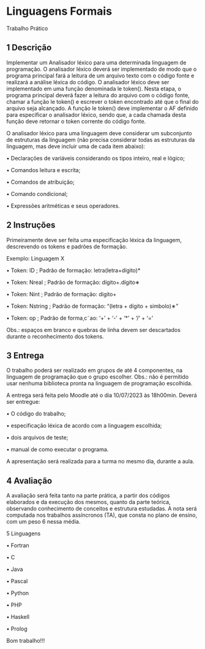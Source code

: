 # Linguagens Formais

Trabalho Prático

## 1 Descrição

Implementar um Analisador léxico para uma determinada linguagem de programação. O analisador léxico deverá ser implementado de modo que o programa principal fará a leitura de um arquivo texto com o código fonte e realizará a análise léxica do código.
O analisador léxico deve ser implementado em uma função denominada le token(). Nesta etapa, o
programa principal deverá fazer a leitura do arquivo com o código fonte, chamar a função le token()
e escrever o token encontrado até que o final do arquivo seja alcançado. A função le token() deve
implementar o AF definido para especificar o analisador léxico, sendo que, a cada chamada desta
função deve retornar o token corrente do código fonte.

O analisador léxico para uma linguagem deve considerar um subconjunto de estruturas da linguagem (não precisa considerar todas as estruturas da linguagem, mas deve incluir uma de cada item
abaixo):

• Declarações de variáveis considerando os tipos inteiro, real e lógico;

• Comandos leitura e escrita;

• Comandos de atribuição;

• Comando condicional;

• Expressões aritméticas e seus operadores.

## 2 Instruções

Primeiramente deve ser feita uma especificação léxica da linguagem, descrevendo os tokens e padrões
de formação.

Exemplo: Linguagem X

• Token: ID ; Padrão de formação: letra(letra+dígito)*

• Token: Nreal ; Padrão de formação: dígito+.dígito∗

• Token: Nint ; Padrão de formação: dígito+

• Token: Nstring ; Padrão de formação: “(letra + dígito + simbolo)∗”

• Token: op ; Padrão de forma¸c˜ao: ‘+’ + ‘-’ + ‘*’ + ‘/’ + ‘=’

Obs.: espaços em branco e quebras de linha devem ser descartados durante o reconhecimento dos
tokens.

## 3 Entrega

O trabalho poderá ser realizado em grupos de até 4 componentes, na linguagem de programação que o
grupo escolher. Obs.: não é permitido usar nenhuma biblioteca pronta na linguagem de programação
escolhida.

A entrega será feita pelo Moodle até o dia 10/07/2023 às 18h00min. Deverá ser entregue:

• O código do trabalho;

• especificação léxica de acordo com a linguagem escolhida;

• dois arquivos de teste;

• manual de como executar o programa.

A apresentação será realizada para a turma no mesmo dia, durante a aula.

## 4 Avaliação

A avaliação será feita tanto na parte prática, a partir dos códigos elaborados e da execução dos
mesmos, quanto da parte teórica, observando conhecimento de conceitos e estrutura estudadas.
A nota será computada nos trabalhos assíncronos (TA), que consta no plano de ensino, com um
peso 6 nessa média.

5 Linguagens

• Fortran

• C

• Java

• Pascal

• Python

• PHP

• Haskell

• Prolog

Bom trabalho!!!
